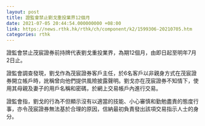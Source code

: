 ```yaml
---
layout: post
title: 證監會禁止劉戈重投業界12個月
date: 2021-07-05 20:44:54.000000000 +08:00
link: https://news.rthk.hk/rthk/ch/component/k2/1599306-20210705.htm
categories: rthk
---
```


證監會禁止茂宸證券前持牌代表劉戈重投業界，為期12個月，由即日起至明年7月2日止。

證監會調查發現，劉戈作為茂宸證券客戶主任，於6名客戶以非親身方式在茂宸證券開立帳戶時，訛稱曾向他們提供風險披露聲明。劉戈亦在茂宸證券不知情下，使用其母親及妻子的用戶名稱和密碼，於網上交易帳戶內進行交易。

證監會指，劉戈的行為不但顯示沒有以適當的技能、小心審慎和勤勉盡責的態度行事，亦令茂宸證券無法基於合理的原因，信納最初負責發出該項交易指示人士的身分。
